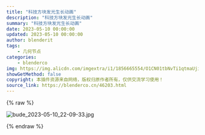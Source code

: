 ```yaml
---
title: "科技方块发光生长动画"
description: "科技方块发光生长动画"
summary: "科技方块发光生长动画"
date: 2023-05-10 00:00:00
updated: 2023-05-10 00:00:00
author: blenderit
tags: 
    - 几何节点
categories:
    - blenderco
img: https://img.alicdn.com/imgextra/i1/1856665554/O1CN01tbNvTi1qtmaUji0FJ_!!1856665554.jpg
showGetMethod: false
copyright: 本插件资源来自网络，版权归原作者所有，仅供交流学习使用！
source_link: https://blenderco.cn/46203.html
---
```


{% raw %}
<p><img src="https://img.alicdn.com/imgextra/i1/1856665554/O1CN01tbNvTi1qtmaUji0FJ_!!1856665554.jpg" alt="bude_2023-05-10_22-09-33.jpg"></p>
<div style="display: none">blenderco</div>
{% endraw %}